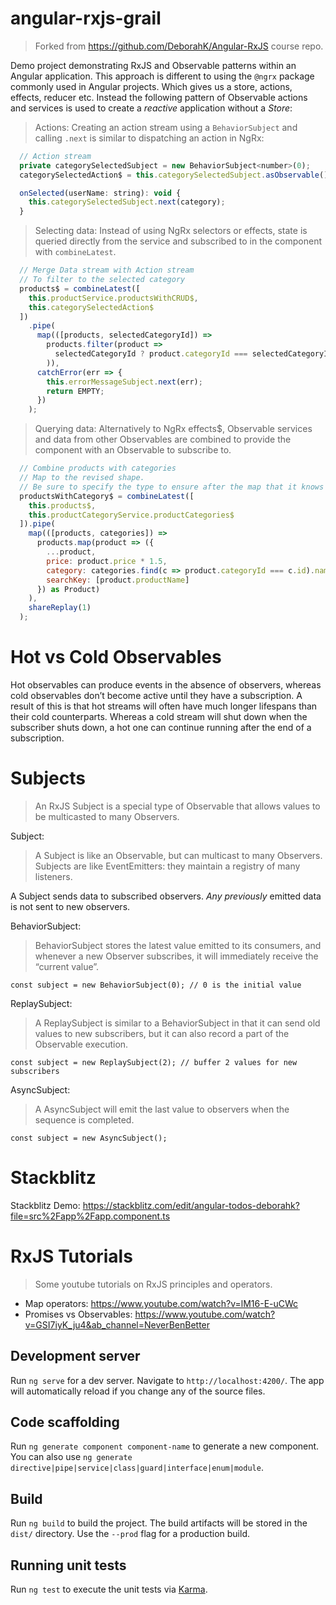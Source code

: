 # angular-rxjs-grail

>Forked from https://github.com/DeborahK/Angular-RxJS course repo.

Demo project demonstrating RxJS and Observable patterns within an Angular application. This approach is different to using the `@ngrx` package commonly used in Angular projects. Which gives us a store, actions, effects, reducer etc. Instead the following pattern of Observable actions and services is used to create a _reactive_ application without a _Store_:

> Actions: Creating an action stream using a `BehaviorSubject` and calling `.next` is similar to dispatching an action in NgRx:

```JavaScript
  // Action stream
  private categorySelectedSubject = new BehaviorSubject<number>(0);
  categorySelectedAction$ = this.categorySelectedSubject.asObservable();

  onSelected(userName: string): void {
    this.categorySelectedSubject.next(category);
  }

```

> Selecting data: Instead of using NgRx selectors or effects, state is queried directly from the service and subscribed to in the component with `combineLatest`. 


```JavaScript
  // Merge Data stream with Action stream
  // To filter to the selected category
  products$ = combineLatest([
    this.productService.productsWithCRUD$,
    this.categorySelectedAction$
  ])
    .pipe(
      map(([products, selectedCategoryId]) =>
        products.filter(product =>
          selectedCategoryId ? product.categoryId === selectedCategoryId : true
        )),
      catchError(err => {
        this.errorMessageSubject.next(err);
        return EMPTY;
      })
    );

```


> Querying data: Alternatively to NgRx effects$, Observable services and data from other Observables
are combined to provide the component with an Observable to subscribe to.

```JavaScript
  // Combine products with categories
  // Map to the revised shape.
  // Be sure to specify the type to ensure after the map that it knows the correct type
  productsWithCategory$ = combineLatest([
    this.products$,
    this.productCategoryService.productCategories$
  ]).pipe(
    map(([products, categories]) =>
      products.map(product => ({
        ...product,
        price: product.price * 1.5,
        category: categories.find(c => product.categoryId === c.id).name,
        searchKey: [product.productName]
      }) as Product)
    ),
    shareReplay(1)
  );

```


# Hot vs Cold Observables

Hot observables can produce events in the absence of observers, whereas cold observables don’t become active until they have a subscription. A result of this is that hot streams will often have much longer lifespans than their cold counterparts. Whereas a cold stream will shut down when the subscriber shuts down, a hot one can continue running after the end of a subscription.

# Subjects

> An RxJS Subject is a special type of Observable that allows values to be multicasted to many Observers.

Subject: 
> A Subject is like an Observable, but can multicast to many Observers. Subjects are like EventEmitters: they maintain a registry of many listeners.

A Subject sends data to subscribed observers. _Any previously_ emitted data is not sent to new observers.


BehaviorSubject:
> BehaviorSubject stores the latest value emitted to its consumers, and whenever a new Observer subscribes, it will immediately receive the “current value”.

```
const subject = new BehaviorSubject(0); // 0 is the initial value

```


ReplaySubject:
> A ReplaySubject is similar to a BehaviorSubject in that it can send old values to new subscribers, but it can also record a part of the Observable execution.

```
const subject = new ReplaySubject(2); // buffer 2 values for new subscribers

```

AsyncSubject:
> A AsyncSubject will emit the last value to observers when the sequence is completed.

```
const subject = new AsyncSubject();

```


# Stackblitz
Stackblitz Demo: https://stackblitz.com/edit/angular-todos-deborahk?file=src%2Fapp%2Fapp.component.ts

# RxJS Tutorials
> Some youtube tutorials on RxJS principles and operators.

 - Map operators: https://www.youtube.com/watch?v=lM16-E-uCWc
 - Promises vs Observables: https://www.youtube.com/watch?v=GSI7iyK_ju4&ab_channel=NeverBenBetter


## Development server

Run `ng serve` for a dev server. Navigate to `http://localhost:4200/`. The app will automatically reload if you change any of the source files.

## Code scaffolding

Run `ng generate component component-name` to generate a new component. You can also use `ng generate directive|pipe|service|class|guard|interface|enum|module`.

## Build

Run `ng build` to build the project. The build artifacts will be stored in the `dist/` directory. Use the `--prod` flag for a production build.

## Running unit tests

Run `ng test` to execute the unit tests via [Karma](https://karma-runner.github.io).




